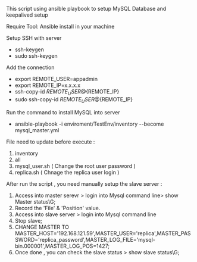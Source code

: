 This script using ansible playbook to setup MySQL Database and keepalived setup 
 
 Require Tool:
 Ansible install in your machine 
 
 Setup SSH with server
 - ssh-keygen 
 - sudo ssh-keygen
 
 Add the connection
- export REMOTE_USER=appadmin
- export REMOTE_IP=x.x.x.x
- ssh-copy-id ${REMOTE_USER}@${REMOTE_IP}
- sudo ssh-copy-id ${REMOTE_USER}@${REMOTE_IP}

Run the command to install MySQL into server 
- ansible-playbook -i enviroment/TestEnv/inventory --become mysql_master.yml

File need to update before execute :
1. inventory
2. all
3. mysql_user.sh ( Change the root user password )
4. replica.sh ( Chnage the replica user login )

After run the script , you need manually setup the slave server :
1. Access into master serevr > login into Mysql command line> show Master status\G;
2. Record the 'File' & 'Position' value.
3. Access into slave server > login into Mysql command line 
4. Stop slave;
5. CHANGE MASTER TO MASTER_HOST='192.168.121.59',MASTER_USER='replica',MASTER_PASSWORD='replica_password',MASTER_LOG_FILE='mysql-bin.000001',MASTER_LOG_POS=1427; 
6. Once done , you can check the slave status > show slave status\G;



